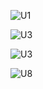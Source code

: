 
![U1](https://i.loli.net/2019/05/13/5cd900f6079c514191.png)

![U3](https://i.loli.net/2019/05/13/5cd900f7ee8e278771.jpg)

![U3](https://i.loli.net/2019/05/13/5cd900ff4ba6141343.png)

![U8](https://i.loli.net/2019/05/13/5cd9010155bef31389.jpg)